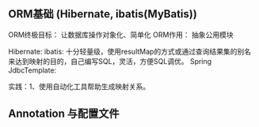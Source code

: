 ## ORM基础 (Hibernate, ibatis(MyBatis))
ORM终极目标：
    让数据库操作对象化、简单化
ORM作用：
    抽象公用模块

Hibernate:
ibatis:
    十分轻量级，使用resultMap的方式或通过查询结果集的别名来达到映射的目的，自己编写SQL，灵活，方便SQL调优。
Spring JdbcTemplate:

实践：1、使用自动化工具帮助生成映射关系。

## Annotation 与配置文件
